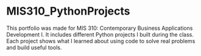 # MIS310_PythonProjects
This portfolio was made for MIS 310: Contemporary Business Applications Development I. It includes different Python projects I built during the class. Each project shows what I learned about using code to solve real problems and build useful tools. 
